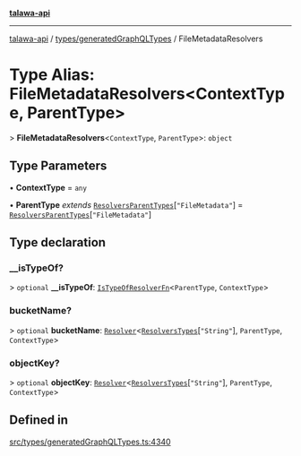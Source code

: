 [**talawa-api**](../../../README.md)

***

[talawa-api](../../../modules.md) / [types/generatedGraphQLTypes](../README.md) / FileMetadataResolvers

# Type Alias: FileMetadataResolvers\<ContextType, ParentType\>

\> **FileMetadataResolvers**\<`ContextType`, `ParentType`\>: `object`

## Type Parameters

• **ContextType** = `any`

• **ParentType** *extends* [`ResolversParentTypes`](ResolversParentTypes.md)\[`"FileMetadata"`\] = [`ResolversParentTypes`](ResolversParentTypes.md)\[`"FileMetadata"`\]

## Type declaration

### \_\_isTypeOf?

\> `optional` **\_\_isTypeOf**: [`IsTypeOfResolverFn`](IsTypeOfResolverFn.md)\<`ParentType`, `ContextType`\>

### bucketName?

\> `optional` **bucketName**: [`Resolver`](Resolver.md)\<[`ResolversTypes`](ResolversTypes.md)\[`"String"`\], `ParentType`, `ContextType`\>

### objectKey?

\> `optional` **objectKey**: [`Resolver`](Resolver.md)\<[`ResolversTypes`](ResolversTypes.md)\[`"String"`\], `ParentType`, `ContextType`\>

## Defined in

[src/types/generatedGraphQLTypes.ts:4340](https://github.com/PalisadoesFoundation/talawa-api/blob/4b5c74fd36bcfc2e36f3a06b67d517e865c188be/src/types/generatedGraphQLTypes.ts#L4340)
